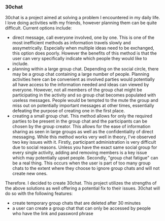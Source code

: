 ### 30chat

30chat is a project aimed at solving a problem I encountered in my daily life. I love doing activities with my friends, however planning them can be quite difficult. 
Current options include:
* direct message, call everyone involved, one by one. This is one of the most inefficient methods as information travels slowly and assymetrically. Especially when multiple ideas need to be exchanged, this option does poorly. However the benefits of this method is that the user can very specifically indicate which people they would like to include.
* planning within a large group chat. Depending on the social circle, there may be a group chat containing a large number of people. Planning activities here can be convenient as involved parties would potentially all have access to the information needed and ideas can viewed by everyone. However, not all members of the group chat might be participating in the activity and so group chat becomes populated with useless messages. People would be tempted to the mute the group and miss out on potentially important messages at other times, essentially defeating the purpose of creating one in the first place.
* creating a small group chat. This method allows for only the required parties to be present in the group chat and the participants can be chosen by the group creator. This allows for the ease of information sharing as seen in large groups as well as the confidentiality of direct messaging. While this method works very well in theory, I've observed two key issues with it. Firstly, participant administration is very difficult due to social reasons. Unless you have the exact same social group for every single activity, adding and removing members is a key issue which may potentially upset people. Secondly, "group chat fatigue" can be a real thing. This occurs when the user is part of too many group chats to the extent where they choose to ignore group chats and will not create new ones. 

Therefore. I decided to create 30chat. This project utilizes the strengths of the above solutions as well offering a potential fix to their issues. 30chat will do so with the following features:
* create temporary group chats that are deleted after 30 minutes 
* a user can create a group chat that can only be accessed by people who have the link and password phrase
